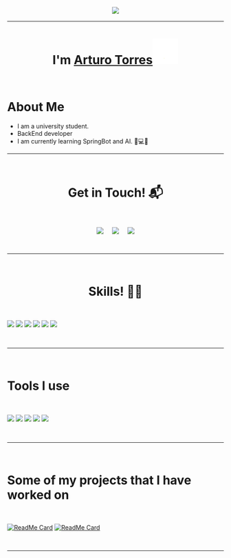 <p align="center">
  <img src="https://miro.medium.com/max/2048/1*OohqW5DGh9CQS4hLY5FXzA.png" height="230"/>
</p>
<hr>
<h1 align="center">I'm <a href="https://github.com/SystemTrabu">Arturo Torres<a><img src="https://github.com/Kathryn-Jie/Kathryn-Jie/blob/main/wave.gif" width="60px"/></h1>
<Br>
<h1>About Me</h1>

-  I am a university student.
-  BackEnd developer
- I am currently learning SpringBot and AI. 🧠💻🤖

  
<hr>
<Br>
<h1 align="center">Get in Touch! 📬</h1>
<Br>
<p align="center">
<a href="https://www.linkedin.com/in/systemtrabu/" target="blank"><img align="center" src="https://img.shields.io/badge/Arturo Torres-0077B5?style=for-the-badge&logo=linkedin&logoColor=white" /></a> &nbsp;&nbsp;&nbsp;  <a href="mailto:arturo2208xd@gmail.com" target="blank"><img align="center" src="https://img.shields.io/badge/arturo2208xd@gmail.com-D14836?style=for-the-badge&logo=gmail&logoColor=white" /></a>    &nbsp;&nbsp;&nbsp;       <a href="https://github.com/SystemTrabu" target="blank"><img align="center" src="https://img.shields.io/badge/SystemTrabu-100000?style=for-the-badge&logo=github&logoColor=white" /></a>
</p>
  
<Br>
<hr>
<Br>
<h1 align="center">Skills! 🤸‍♂</h1>
<Br>


![](https://img.shields.io/badge/Python-3776AB?style=for-the-badge&logo=python&logoColor=white)
![](https://img.shields.io/badge/Java-ED8B00?style=for-the-badge&logo=openjdk&logoColor=white)
![](https://img.shields.io/badge/Django-092E20?style=for-the-badge&logo=django&logoColor=white)
![](https://img.shields.io/badge/Spring-6DB33F?style=for-the-badge&logo=spring&logoColor=white)
![](https://img.shields.io/badge/MySQL-00000F?style=for-the-badge&logo=mysql&logoColor=white)
![](https://img.shields.io/badge/Flask-000000?style=for-the-badge&logo=flask&logoColor=white)
  
  
<Br>
<hr>
<Br>
<h1>Tools I use</h1>
<Br>
 
![](https://img.shields.io/badge/Linux-FCC624?style=for-the-badge&logo=linux&logoColor=black)
![](https://img.shields.io/badge/Amazon_AWS-232F3E?style=for-the-badge&logo=amazon-aws&logoColor=white)
![](https://img.shields.io/badge/Google_Cloud-4285F4?style=for-the-badge&logo=google-cloud&logoColor=white)
![](https://img.shields.io/badge/Visual_Studio_Code-0078D4?style=for-the-badge&logo=visual%20studio%20code&logoColor=white)
![](https://img.shields.io/badge/Eclipse-2C2255?style=for-the-badge&logo=eclipse&logoColor=white)

  

<Br>
<hr>
<Br>
<h1>Some of my projects that I have worked on </h1>
<Br>
  
[![ReadMe Card](https://github-readme-stats.vercel.app/api/pin/?username=JJoosh&repo=EnlaceDigna)](https://github.com/JJoosh/EnlaceDigna)
[![ReadMe Card](https://github-readme-stats.vercel.app/api/pin/?username=SystemTrabu&repo=HackatonTec)](https://github.com/SystemTrabu/HackatonTec)

<Br>
<hr>
<Br>




